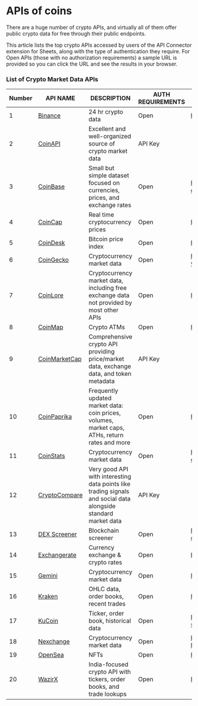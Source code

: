 # APIs of coins

There are a huge number of crypto APIs, and virtually all of them offer public crypto data for free through their public endpoints.

This article lists the top crypto APIs accessed by users of the API Connector extension for Sheets, along with the type of authentication they require. For Open APIs (those with no authorization requirements) a sample URL is provided so you can click the URL and see the results in your browser.

### List of Crypto Market Data APIs

**Number**|**API NAME**| **DESCRIPTION** |**AUTH REQUIREMENTS**   |**SAMPLE URL**|
|---|---|--- |---|---|
|1|[Binance](https://binance-docs.github.io/apidocs/spot/en/#introduction)| 24 hr crypto data  | Open | https://data.binance.com/api/v3/ticker/24hr |
|2|[CoinAPI](https://mixedanalytics.com/knowledge-base/import-coinapi-data-google-sheets/)|Excellent and well-organized source of crypto market data|	API Key| |
|3|[CoinBase](https://mixedanalytics.com/knowledge-base/import-coinbase-data-to-google-sheets/)|	Small but simple dataset focused on currencies, prices, and exchange rates |Open |https://api.coinbase.com/v2/exchange-rates?currency=BTC||
|4|[CoinCap](https://docs.coincap.io/)|	Real time cryptocurrency prices|Open|	https://api.coincap.io/v2/assets|
|5|[CoinDesk](http://www.coindesk.com/api/)|	Bitcoin price index|	Open|	https://api.coindesk.com/v1/bpi/currentprice.json|
|6|[CoinGecko](https://www.coingecko.com/en/api/documentation)|	Cryptocurrency market data|	Open|	https://api.coingecko.com/api/v3/coins/markets?vs_currency=usd|
|7|[CoinLore](https://www.coinlore.com/cryptocurrency-data-api)|	Cryptocurrency market data, including free exchange data not provided by most other APIs|	Open|	https://api.coinlore.net/api/tickers/|
|8|	[CoinMap](https://coinmap.org/api/)|	Crypto ATMs|	Open	|https://coinmap.org/api/v1/venues/|
|9	|[CoinMarketCap](https://mixedanalytics.com/knowledge-base/import-coinmarketcap-data-to-google-sheets/)|	Comprehensive crypto API providing price/market data, exchange data, and token metadata|	API Key|	
|10|[CoinPaprika](https://api.coinpaprika.com/)	|Frequently updated market data: coin prices, volumes, market caps, ATHs, return rates and more|	Open	|https://api.coinpaprika.com/v1/tickers|
|11|[CoinStats](https://documenter.getpostman.com/view/5734027/RzZ6Hzr3)|	Cryptocurrency market data	|Open|	https://api.coinstats.app/public/v1/markets?coinId=bitcoin|
|12|[CryptoCompare](https://mixedanalytics.com/knowledge-base/import-cryptocompare-data-to-google-sheets/)|	Very good API with interesting data points like trading signals and social data alongside standard market data|	API Key|	|
|13|[DEX Screener](https://docs.dexscreener.com/api/reference)|	Blockchain screener|	Open|	https://api.dexscreener.com/latest/dex/search?q=WBNB%20USDC|
|14|[Exchangerate](https://exchangerate.host/#/#docs)|	Currency exchange & crypto rates|	Open|	https://api.exchangerate.host/latest|
|15|[Gemini](https://docs.gemini.com/rest-api/)|	Cryptocurrency market data|	Open|	https://api.gemini.com/v2/ticker/btcusd|
|16|[Kraken](https://mixedanalytics.com/knowledge-base/import-kraken-data-to-google-sheets/)|	OHLC data, order books, recent trades|	Open|	https://api.kraken.com/0/public/Trades?pair=ltcusd|
|17|[KuCoin](https://mixedanalytics.com/knowledge-base/import-kucoin-data-to-google-sheets/)|	Ticker, order book, historical data|	Open|	https://api.kucoin.com/api/v1/market/stats?symbol=BTC-USDT|
|18|[Nexchange](https://nexchange2.docs.apiary.io/)|	Cryptocurrency market data|	Open|	https://api.n.exchange/en/api/v1/price/btcusd/history/?hours=0.1&data_points=3&market_code=nex|
|19|[OpenSea](https://docs.opensea.io/reference/api-overview)|	NFTs|	Open|	https://api.opensea.io/api/v1/assets?format=json|
|20|[WazirX](https://mixedanalytics.com/knowledge-base/import-wazirx-data-to-google-sheets/)|	India-focused crypto API with tickers, order books, and trade lookups|	Open|	https://api.wazirx.com/sapi/v1/tickers/24hr|

